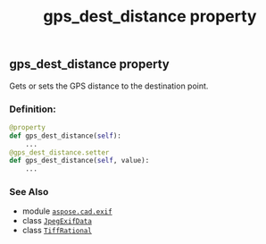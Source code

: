 ﻿---
title: gps_dest_distance property
second_title: Aspose.CAD for Python via .NET API References
description: 
type: docs
weight: 510
url: /aspose.cad.exif/jpegexifdata/gps_dest_distance/
is_root: false
---

## gps_dest_distance property


Gets or sets the GPS distance to the destination point.
### Definition:
```python
@property
def gps_dest_distance(self):
    ...
@gps_dest_distance.setter
def gps_dest_distance(self, value):
    ...
```

### See Also
* module [`aspose.cad.exif`](../../)
* class [`JpegExifData`](/cad/python-net/aspose.cad.exif/jpegexifdata)
* class [`TiffRational`](/cad/python-net/aspose.cad.fileformats.tiff/tiffrational)
